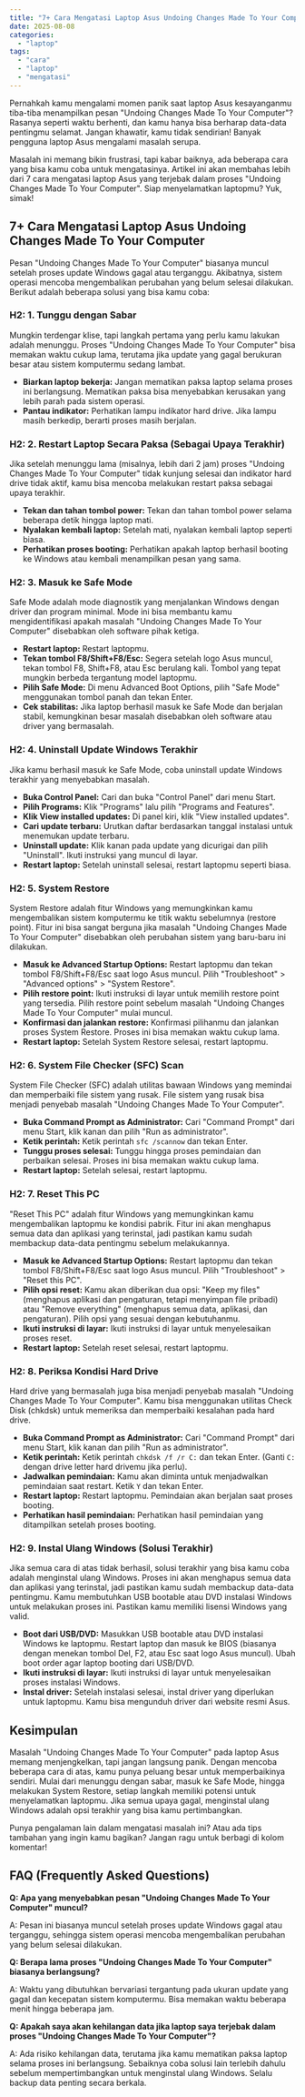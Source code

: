 ```yaml
---
title: "7+ Cara Mengatasi Laptop Asus Undoing Changes Made To Your Computer"
date: 2025-08-08
categories: 
  - "laptop"
tags: 
  - "cara"
  - "laptop"
  - "mengatasi"
---
```


Pernahkah kamu mengalami momen panik saat laptop Asus kesayanganmu tiba-tiba menampilkan pesan "Undoing Changes Made To Your Computer"? Rasanya seperti waktu berhenti, dan kamu hanya bisa berharap data-data pentingmu selamat. Jangan khawatir, kamu tidak sendirian! Banyak pengguna laptop Asus mengalami masalah serupa.

Masalah ini memang bikin frustrasi, tapi kabar baiknya, ada beberapa cara yang bisa kamu coba untuk mengatasinya. Artikel ini akan membahas lebih dari 7 cara mengatasi laptop Asus yang terjebak dalam proses "Undoing Changes Made To Your Computer". Siap menyelamatkan laptopmu? Yuk, simak!

## 7+ Cara Mengatasi Laptop Asus Undoing Changes Made To Your Computer

Pesan "Undoing Changes Made To Your Computer" biasanya muncul setelah proses update Windows gagal atau terganggu. Akibatnya, sistem operasi mencoba mengembalikan perubahan yang belum selesai dilakukan. Berikut adalah beberapa solusi yang bisa kamu coba:

### H2: 1. Tunggu dengan Sabar

Mungkin terdengar klise, tapi langkah pertama yang perlu kamu lakukan adalah menunggu. Proses "Undoing Changes Made To Your Computer" bisa memakan waktu cukup lama, terutama jika update yang gagal berukuran besar atau sistem komputermu sedang lambat.

- **Biarkan laptop bekerja:** Jangan mematikan paksa laptop selama proses ini berlangsung. Mematikan paksa bisa menyebabkan kerusakan yang lebih parah pada sistem operasi.
- **Pantau indikator:** Perhatikan lampu indikator hard drive. Jika lampu masih berkedip, berarti proses masih berjalan.

### H2: 2. Restart Laptop Secara Paksa (Sebagai Upaya Terakhir)

Jika setelah menunggu lama (misalnya, lebih dari 2 jam) proses "Undoing Changes Made To Your Computer" tidak kunjung selesai dan indikator hard drive tidak aktif, kamu bisa mencoba melakukan restart paksa sebagai upaya terakhir.

- **Tekan dan tahan tombol power:** Tekan dan tahan tombol power selama beberapa detik hingga laptop mati.
- **Nyalakan kembali laptop:** Setelah mati, nyalakan kembali laptop seperti biasa.
- **Perhatikan proses booting:** Perhatikan apakah laptop berhasil booting ke Windows atau kembali menampilkan pesan yang sama.

### H2: 3. Masuk ke Safe Mode

Safe Mode adalah mode diagnostik yang menjalankan Windows dengan driver dan program minimal. Mode ini bisa membantu kamu mengidentifikasi apakah masalah "Undoing Changes Made To Your Computer" disebabkan oleh software pihak ketiga.

- **Restart laptop:** Restart laptopmu.
- **Tekan tombol F8/Shift+F8/Esc:** Segera setelah logo Asus muncul, tekan tombol F8, Shift+F8, atau Esc berulang kali. Tombol yang tepat mungkin berbeda tergantung model laptopmu.
- **Pilih Safe Mode:** Di menu Advanced Boot Options, pilih "Safe Mode" menggunakan tombol panah dan tekan Enter.
- **Cek stabilitas:** Jika laptop berhasil masuk ke Safe Mode dan berjalan stabil, kemungkinan besar masalah disebabkan oleh software atau driver yang bermasalah.

### H2: 4. Uninstall Update Windows Terakhir

Jika kamu berhasil masuk ke Safe Mode, coba uninstall update Windows terakhir yang menyebabkan masalah.

- **Buka Control Panel:** Cari dan buka "Control Panel" dari menu Start.
- **Pilih Programs:** Klik "Programs" lalu pilih "Programs and Features".
- **Klik View installed updates:** Di panel kiri, klik "View installed updates".
- **Cari update terbaru:** Urutkan daftar berdasarkan tanggal instalasi untuk menemukan update terbaru.
- **Uninstall update:** Klik kanan pada update yang dicurigai dan pilih "Uninstall". Ikuti instruksi yang muncul di layar.
- **Restart laptop:** Setelah uninstall selesai, restart laptopmu seperti biasa.

### H2: 5. System Restore

System Restore adalah fitur Windows yang memungkinkan kamu mengembalikan sistem komputermu ke titik waktu sebelumnya (restore point). Fitur ini bisa sangat berguna jika masalah "Undoing Changes Made To Your Computer" disebabkan oleh perubahan sistem yang baru-baru ini dilakukan.

- **Masuk ke Advanced Startup Options:** Restart laptopmu dan tekan tombol F8/Shift+F8/Esc saat logo Asus muncul. Pilih "Troubleshoot" > "Advanced options" > "System Restore".
- **Pilih restore point:** Ikuti instruksi di layar untuk memilih restore point yang tersedia. Pilih restore point sebelum masalah "Undoing Changes Made To Your Computer" mulai muncul.
- **Konfirmasi dan jalankan restore:** Konfirmasi pilihanmu dan jalankan proses System Restore. Proses ini bisa memakan waktu cukup lama.
- **Restart laptop:** Setelah System Restore selesai, restart laptopmu.

### H2: 6. System File Checker (SFC) Scan

System File Checker (SFC) adalah utilitas bawaan Windows yang memindai dan memperbaiki file sistem yang rusak. File sistem yang rusak bisa menjadi penyebab masalah "Undoing Changes Made To Your Computer".

- **Buka Command Prompt as Administrator:** Cari "Command Prompt" dari menu Start, klik kanan dan pilih "Run as administrator".
- **Ketik perintah:** Ketik perintah `sfc /scannow` dan tekan Enter.
- **Tunggu proses selesai:** Tunggu hingga proses pemindaian dan perbaikan selesai. Proses ini bisa memakan waktu cukup lama.
- **Restart laptop:** Setelah selesai, restart laptopmu.

### H2: 7. Reset This PC

"Reset This PC" adalah fitur Windows yang memungkinkan kamu mengembalikan laptopmu ke kondisi pabrik. Fitur ini akan menghapus semua data dan aplikasi yang terinstal, jadi pastikan kamu sudah membackup data-data pentingmu sebelum melakukannya.

- **Masuk ke Advanced Startup Options:** Restart laptopmu dan tekan tombol F8/Shift+F8/Esc saat logo Asus muncul. Pilih "Troubleshoot" > "Reset this PC".
- **Pilih opsi reset:** Kamu akan diberikan dua opsi: "Keep my files" (menghapus aplikasi dan pengaturan, tetapi menyimpan file pribadi) atau "Remove everything" (menghapus semua data, aplikasi, dan pengaturan). Pilih opsi yang sesuai dengan kebutuhanmu.
- **Ikuti instruksi di layar:** Ikuti instruksi di layar untuk menyelesaikan proses reset.
- **Restart laptop:** Setelah reset selesai, restart laptopmu.

### H2: 8. Periksa Kondisi Hard Drive

Hard drive yang bermasalah juga bisa menjadi penyebab masalah "Undoing Changes Made To Your Computer". Kamu bisa menggunakan utilitas Check Disk (chkdsk) untuk memeriksa dan memperbaiki kesalahan pada hard drive.

- **Buka Command Prompt as Administrator:** Cari "Command Prompt" dari menu Start, klik kanan dan pilih "Run as administrator".
- **Ketik perintah:** Ketik perintah `chkdsk /f /r C:` dan tekan Enter. (Ganti `C:` dengan drive letter hard drivemu jika perlu).
- **Jadwalkan pemindaian:** Kamu akan diminta untuk menjadwalkan pemindaian saat restart. Ketik `Y` dan tekan Enter.
- **Restart laptop:** Restart laptopmu. Pemindaian akan berjalan saat proses booting.
- **Perhatikan hasil pemindaian:** Perhatikan hasil pemindaian yang ditampilkan setelah proses booting.

### H2: 9. Instal Ulang Windows (Solusi Terakhir)

Jika semua cara di atas tidak berhasil, solusi terakhir yang bisa kamu coba adalah menginstal ulang Windows. Proses ini akan menghapus semua data dan aplikasi yang terinstal, jadi pastikan kamu sudah membackup data-data pentingmu. Kamu membutuhkan USB bootable atau DVD instalasi Windows untuk melakukan proses ini. Pastikan kamu memiliki lisensi Windows yang valid.

- **Boot dari USB/DVD:** Masukkan USB bootable atau DVD instalasi Windows ke laptopmu. Restart laptop dan masuk ke BIOS (biasanya dengan menekan tombol Del, F2, atau Esc saat logo Asus muncul). Ubah boot order agar laptop booting dari USB/DVD.
- **Ikuti instruksi di layar:** Ikuti instruksi di layar untuk menyelesaikan proses instalasi Windows.
- **Instal driver:** Setelah instalasi selesai, instal driver yang diperlukan untuk laptopmu. Kamu bisa mengunduh driver dari website resmi Asus.

## Kesimpulan

Masalah "Undoing Changes Made To Your Computer" pada laptop Asus memang menjengkelkan, tapi jangan langsung panik. Dengan mencoba beberapa cara di atas, kamu punya peluang besar untuk memperbaikinya sendiri. Mulai dari menunggu dengan sabar, masuk ke Safe Mode, hingga melakukan System Restore, setiap langkah memiliki potensi untuk menyelamatkan laptopmu. Jika semua upaya gagal, menginstal ulang Windows adalah opsi terakhir yang bisa kamu pertimbangkan.

Punya pengalaman lain dalam mengatasi masalah ini? Atau ada tips tambahan yang ingin kamu bagikan? Jangan ragu untuk berbagi di kolom komentar!

## FAQ (Frequently Asked Questions)

**Q: Apa yang menyebabkan pesan "Undoing Changes Made To Your Computer" muncul?**

A: Pesan ini biasanya muncul setelah proses update Windows gagal atau terganggu, sehingga sistem operasi mencoba mengembalikan perubahan yang belum selesai dilakukan.

**Q: Berapa lama proses "Undoing Changes Made To Your Computer" biasanya berlangsung?**

A: Waktu yang dibutuhkan bervariasi tergantung pada ukuran update yang gagal dan kecepatan sistem komputermu. Bisa memakan waktu beberapa menit hingga beberapa jam.

**Q: Apakah saya akan kehilangan data jika laptop saya terjebak dalam proses "Undoing Changes Made To Your Computer"?**

A: Ada risiko kehilangan data, terutama jika kamu mematikan paksa laptop selama proses ini berlangsung. Sebaiknya coba solusi lain terlebih dahulu sebelum mempertimbangkan untuk menginstal ulang Windows. Selalu backup data penting secara berkala.
